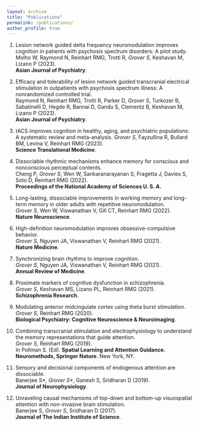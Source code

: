 ```yaml
---
layout: archive
title: "Publications"
permalink: /publications/
author_profile: true
---
```



1. Lesion network guided delta frequency neuromodulation improves cognition in patients with psychosis spectrum disorders: A pilot study.  
Molho W, Raymond N, Reinhart RMG, Trotti R, _Grover S_, Keshavan M, Lizano P (2023).  
**Asian Journal of Psychiatry**.

2. Efficacy and tolerability of lesion network guided transcranial electrical stimulation in outpatients with psychosis spectrum illness: A nonrandomized controlled trial.  
Raymond N, Reinhart RMG, Trotti R, Parker D, _Grover S_, Turkozer B, Sabatinelli D, Hegde R, Bannai D, Gandu S, Clementz B, Keshavan M, Lizano P (2023).  
**Asian Journal of Psychiatry**.

3. tACS improves cognition in healthy, aging, and psychiatric populations: A systematic review and meta-analysis.
_Grover S_, Fayzullina R, Bullard BM, Levina V, Reinhart RMG (2023).  
**Science Translational Medicine**.

4. Dissociable rhythmic mechanisms enhance memory for conscious and nonconscious perceptual contents.  
Cheng P, _Grover S_, Wen W, Sankaranarayanan S, Fragetta J, Davies S, Soto D, Reinhart RMG (2022).  
**Proceedings of the National Academy of Sciences U. S. A.** 

5. Long-lasting, dissociable improvements in working memory and long-term memory in older adults with repetitive neuromodulation.  
_Grover S_, Wen W, Viswanathan V, Gill CT, Reinhart RMG (2022).   
 **Nature Neuroscience**. 

6. High-definition neuromodulation improves obsessive-compulsive behavior.  
_Grover S_, Nguyen JA, Viswanathan V, Reinhart RMG (2021).  
**Nature Medicine**. 

7. Synchronizing brain rhythms to improve cognition.   
_Grover S_, Nguyen JA, Viswanathan V, Reinhart RMG (2021).  
**Annual Review of Medicine**. 

8. Proximate markers of cognitive dysfunction in schizophrenia.  
_Grover S_, Keshavan MS, Lizano PL, Reinhart RMG (2021).  
**Schizophrenia Research**. 

9. Modulating anterior midcingulate cortex using theta burst stimulation.   
_Grover S_, Reinhart RMG (2020).  
**Biological Psychiatry: Cognitive Neuroscience & Neuroimaging**.

10. Combining transcranial stimulation and electrophysiology to understand the memory representations that guide attention.  
_Grover S_, Reinhart RMG (2019).  
In Pollman S. (Ed). **Spatial Learning and Attention Guidance. Neuromethods, Springer Nature**. New York, NY.

11. Sensory and decisional components of endogenous attention are dissociable.  
Banerjee S*, _Grover S*_, Ganesh S, Sridharan D (2019).  
**Journal of Neurophysiology**. 

12. Unraveling causal mechanisms of top-down and bottom-up visuospatial attention with non-invasive brain stimulation.  
Banerjee S, _Grover S_, Sridharan D (2017).  
**Journal of The Indian Institute of Science**.


